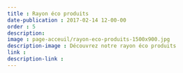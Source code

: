 ```yaml
---
title : Rayon éco produits
date-publication : 2017-02-14 12-00-00
order : 5
description:
image : page-acceuil/rayon-eco-produits-1500x900.jpg
description-image : Découvrez notre rayon éco produits
link : 
description-link : 
---
```

